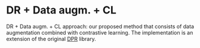 # DR + Data augm. + CL
DR + Data augm. + CL approach: our proposed method that consists of data augmentation combined with contrastive learning. The implementation is an extension of the original [DPR](https://github.com/facebookresearch/DPR) library.
